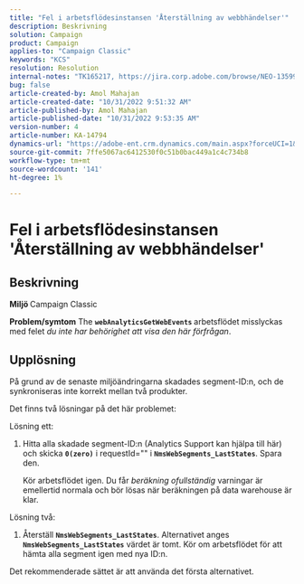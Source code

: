 ```yaml
---
title: "Fel i arbetsflödesinstansen 'Återställning av webbhändelser'"
description: Beskrivning
solution: Campaign
product: Campaign
applies-to: "Campaign Classic"
keywords: "KCS"
resolution: Resolution
internal-notes: "TK165217, https://jira.corp.adobe.com/browse/NEO-13599"
bug: false
article-created-by: Amol Mahajan
article-created-date: "10/31/2022 9:51:32 AM"
article-published-by: Amol Mahajan
article-published-date: "10/31/2022 9:53:35 AM"
version-number: 4
article-number: KA-14794
dynamics-url: "https://adobe-ent.crm.dynamics.com/main.aspx?forceUCI=1&pagetype=entityrecord&etn=knowledgearticle&id=87914594-0159-ed11-9561-6045bd006079"
source-git-commit: 7ffe5067ac6412530f0c51b0bac449a1c4c734b8
workflow-type: tm+mt
source-wordcount: '141'
ht-degree: 1%

---
```


# Fel i arbetsflödesinstansen &#39;Återställning av webbhändelser&#39;

## Beskrivning

<b>Miljö </b>
Campaign Classic


<b>Problem/symtom</b>
The <b>`webAnalyticsGetWebEvents` </b>arbetsflödet misslyckas med felet *du inte har behörighet att visa den här förfrågan*.


## Upplösning


På grund av de senaste miljöändringarna skadades segment-ID:n, och de synkroniseras inte korrekt mellan två produkter.

Det finns två lösningar på det här problemet:

Lösning ett:

1. Hitta alla skadade segment-ID:n (Analytics Support kan hjälpa till här) och skicka <b>`0(zero)`</b> i requestId=&quot;&quot; i <b>`NmsWebSegments_LastStates`</b>. Spara den.

   Kör arbetsflödet igen. Du får *beräkning ofullständig* varningar är emellertid normala och bör lösas när beräkningen på data warehouse är klar.


Lösning två:

1. Återställ <b>`NmsWebSegments_LastStates`</b>. Alternativet anges <b>`NmsWebSegments_LastStates`</b> värdet är tomt. Kör om arbetsflödet för att hämta alla segment igen med nya ID:n.




Det rekommenderade sättet är att använda det första alternativet.
